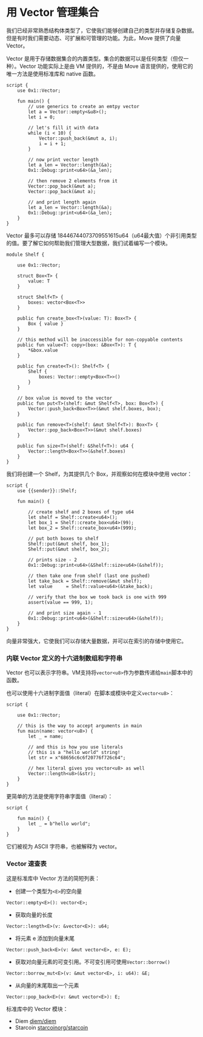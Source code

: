 # 用 Vector 管理集合

我们已经非常熟悉结构体类型了，它使我们能够创建自己的类型并存储复杂数据。但是有时我们需要动态、可扩展和可管理的功能。为此，Move 提供了向量 Vector。

Vector 是用于存储数据集合的内置类型。集合的数据可以是任何类型（但仅一种）。Vector 功能实际上是由 VM 提供的，不是由 Move 语言提供的，使用它的唯一方法是使用标准库和 native 函数。

```Move
script {
    use 0x1::Vector;

    fun main() {
        // use generics to create an emtpy vector
        let a = Vector::empty<&u8>();
        let i = 0;

        // let's fill it with data
        while (i < 10) {
            Vector::push_back(&mut a, i);
            i = i + 1;
        }

        // now print vector length
        let a_len = Vector::length(&a);
        0x1::Debug::print<u64>(&a_len);

        // then remove 2 elements from it
        Vector::pop_back(&mut a);
        Vector::pop_back(&mut a);

        // and print length again
        let a_len = Vector::length(&a);
        0x1::Debug::print<u64>(&a_len);
    }
}
```

Vector 最多可以存储 18446744073709551615u64（u64最大值）个非引用类型的值。要了解它如何帮助我们管理大型数据，我们试着编写一个模块。

```Move
module Shelf {

    use 0x1::Vector;

    struct Box<T> {
        value: T
    }

    struct Shelf<T> {
        boxes: vector<Box<T>>
    }

    public fun create_box<T>(value: T): Box<T> {
        Box { value }
    }

    // this method will be inaccessible for non-copyable contents
    public fun value<T: copy>(box: &Box<T>): T {
        *&box.value
    }

    public fun create<T>(): Shelf<T> {
        Shelf {
            boxes: Vector::empty<Box<T>>()
        }
    }

    // box value is moved to the vector
    public fun put<T>(shelf: &mut Shelf<T>, box: Box<T>) {
        Vector::push_back<Box<T>>(&mut shelf.boxes, box);
    }

    public fun remove<T>(shelf: &mut Shelf<T>): Box<T> {
        Vector::pop_back<Box<T>>(&mut shelf.boxes)
    }

    public fun size<T>(shelf: &Shelf<T>): u64 {
        Vector::length<Box<T>>(&shelf.boxes)
    }
}
```
我们将创建一个 Shelf，为其提供几个 Box，并观察如何在模块中使用 vector：

```Move
script {
    use {{sender}}::Shelf;

    fun main() {

        // create shelf and 2 boxes of type u64
        let shelf = Shelf::create<u64>();
        let box_1 = Shelf::create_box<u64>(99);
        let box_2 = Shelf::create_box<u64>(999);

        // put both boxes to shelf
        Shelf::put(&mut shelf, box_1);
        Shelf::put(&mut shelf, box_2);

        // prints size - 2
        0x1::Debug::print<u64>(&Shelf::size<u64>(&shelf));

        // then take one from shelf (last one pushed)
        let take_back = Shelf::remove(&mut shelf);
        let value     = Shelf::value<u64>(&take_back);

        // verify that the box we took back is one with 999
        assert(value == 999, 1);

        // and print size again - 1
        0x1::Debug::print<u64>(&Shelf::size<u64>(&shelf));
    }
}
```

向量非常强大，它使我们可以存储大量数据，并可以在索引的存储中使用它。

### 内联 Vector 定义的十六进制数组和字符串

Vector 也可以表示字符串。VM支持将`vector<u8>`作为参数传递给`main`脚本中的函数。

也可以使用十六进制字面值（literal）在脚本或模块中定义`vector<u8>`：

```Move
script {

    use 0x1::Vector;

    // this is the way to accept arguments in main
    fun main(name: vector<u8>) {
        let _ = name;

        // and this is how you use literals
        // this is a "hello world" string!
        let str = x"68656c6c6f20776f726c64";

        // hex literal gives you vector<u8> as well
        Vector::length<u8>(&str);
    }
}
```

更简单的方法是使用字符串字面值（literal）：

```Move
script {

    fun main() {
        let _ = b"hello world";
    }
}
```

它们被视为 ASCII 字符串，也被解释为 vector<u8>。

### Vector 速查表

这是标准库中 Vector 方法的简短列表：

- 创建一个类型为`<E>`的空向量
```Move
Vector::empty<E>(): vector<E>;
```
- 获取向量的长度
```Move
Vector::length<E>(v: &vector<E>): u64;
```
- 将元素 e 添加到向量末尾
```Move
Vector::push_back<E>(v: &mut vector<E>, e: E);
```
- 获取对向量元素的可变引用。不可变引用可使用`Vector::borrow()`
```
Vector::borrow_mut<E>(v: &mut vector<E>, i: u64): &E;
```
- 从向量的末尾取出一个元素
```
Vector::pop_back<E>(v: &mut vector<E>): E;
```

标准库中的 Vector 模块：

- Diem [diem/diem](https://github.com/diem/diem/blob/master/language/stdlib/modules/vector.move)
- Starcoin [starcoinorg/starcoin](https://github.com/starcoinorg/starcoin/blob/master/vm/stdlib/modules/Vector.move)
